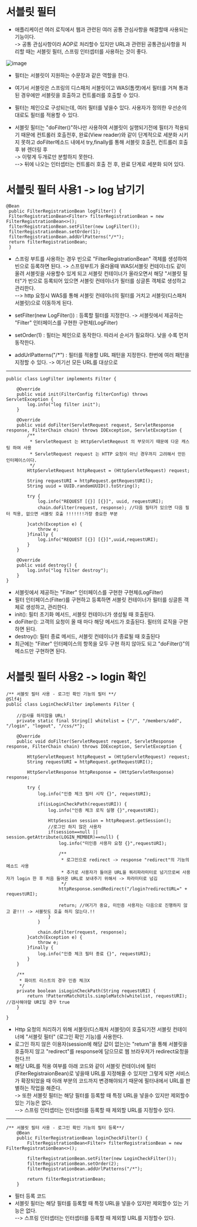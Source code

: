 __서블릿 필터__
==========================
- 애플리케이션 여러 로직에서 웹과 관련된 여러 공통 관심사항을 해결할때 사용되는 기능이다.    
-> 공통 관심사항이라 AOP로 처리할수 있지만 URL과 관련된 공통관심사항을 처리할 때는 서블릿 필터, 스프링 인터셉터를 사용하는 것이 좋다.      

![image](https://user-images.githubusercontent.com/96917871/158068206-03b1c55b-65c4-4b6a-9c9d-22a9d17b0755.png)      
- 필터는 서블릿이 지원하는 수문장과 같은 역할을 한다.
- 여기서 서블릿은 스프링의 디스패처 서블릿이고 WAS(톰캣)에서 필터를 거쳐 통과된 경우에만 서블릿을 호출하고 컨트롤러를 호출할 수 있다.

- 필터는 체인으로 구성되는데, 여러 필터를 넣을수 있다. 사용자가 정의한 우선순의 대로도 필터를 적용할 수 있다.
- 서블릿 필터는 "doFilter()"하나만 사용하여 서블릿이 실행되기전에 필터가 적용되기 때문에 컨트롤러 호출전후, 완료(View reader)와 같이 단계적으로 세분화 시키지 못하고 doFilter메소드 내에서 try,finally를 통해 서블릿 호출전, 컨트롤러 호출 후 뷰 렌더링 후   
-> 이렇게 두개로만 분할하지 못한다.      
--> 뒤에 나오는 인터셉터는 컨트롤러 호출 전 후, 완료 단계로 세분화 되어 있다.    

__서블릿 필터 사용1 -> log 남기기__
============================
```
@Bean
 public FilterRegistrationBean logFilter() {
 FilterRegistrationBean<Filter> filterRegistrationBean = new FilterRegistrationBean<>();
 filterRegistrationBean.setFilter(new LogFilter());
 filterRegistrationBean.setOrder(1);
 filterRegistrationBean.addUrlPatterns("/*");
 return filterRegistrationBean;
 }
```
- 스프링 부트를 사용하는 경우 빈으로 "FilterRegistrationBean" 객체를 생성하여 빈으로 등록하면 된다.
-> 스프링부트가 올라올때 WAS(서블릿 컨테이너)도 같이 올려 서블릿을 사용할수 있게 되고 서블릿 컨테이너가 올라오면서 해당 "서블릿 필터"가 빈으로 등록되어 있으면 서블릿 컨테이너가 필터를 싱글톤 객체로 생성하고 관리한다.         
--> http 요청시 WAS를 통해 서블릿 컨테이너의 필터를 거치고 서블릿(디스패처 서블릿)으로 이동하게 된다.     

- setFilter(new LogFilter()) : 등록할 필터를 지정한다. -> 서블릿에서 제공하는 "Filter" 인터페이스를 구현한 구현체(LogFilter)    
- setOrder(1) : 필터는 체인으로 동작한다. 따라서 순서가 필요하다. 낮을 수록 먼저 동작한다.
- addUrlPatterns("/*") : 필터를 적용할 URL 패턴을 지정한다. 한번에 여러 패턴을 지정할 수 있다. -> 여기선 모든 URL를 대상으로

---------------------------------------------------------
```
public class LogFilter implements Filter {

    @Override
    public void init(FilterConfig filterConfig) throws ServletException {
        log.info("log filter init");
    }

    @Override
    public void doFilter(ServletRequest request, ServletResponse response, FilterChain chain) throws IOException, ServletException {
        /**
         * ServletRequest 는 HttpServletReqeust 의 부모이기 때문에 다운 캐스팅 하여 사용
         * ServletRequest request 는 HTTP 요청이 아닌 경우까지 고려해서 만든 인터페이스이다.
         */
        HttpServletRequest httpRequest = (HttpServletRequest) request;

        String requestURI = httpRequest.getRequestURI();
        String uuid = UUID.randomUUID().toString();

        try {
            log.info("REQUEST [{}] [{}]", uuid, requestURI);
            chain.doFilter(request, response); //다음 필터가 있으면 다음 필터 적용, 없으면 서블릿 호출 !!!!!!!가장 중요한 부분

        }catch(Exception e) {
            throw e;
        }finally {
            log.info("REQUEST [{}] [{}]",uuid,requestURI);
        }
    }

    @Override
    public void destroy() {
        log.info("log filter destroy");
    }
}
```
- 서블릿에서 제공하는 "Filter" 인터페이스를 구현한 구현체(LogFilter)
- 필터 인터페이스(Filter)를 구현하고 등록하면 서블릿 컨테이너가 필터를 싱글톤 객체로 생성하고, 관리한다.
- init(): 필터 초기화 메서드, 서블릿 컨테이너가 생성될 때 호출된다.
- doFilter(): 고객의 요청이 올 때 마다 해당 메서드가 호출된다. 필터의 로직을 구현하면 된다.
- destroy(): 필터 종료 메서드, 서블릿 컨테이너가 종료될 때 호출된다
- 최근에는 "Filter" 인터페이스의 항목을 모두 구현 하지 않아도 되고 "doFilter()"의 메소드만 구현하면 된다.


__서블릿 필터 사용2 -> login 확인__
================================
```
/** 서블릿 필터 사용 - 로그인 확인 기능의 필터 **/
@Slf4j
public class LoginCheckFilter implements Filter {

    //검사를 하지않을 URL!
    private static final String[] whitelist = {"/", "/members/add", "/login", "logout", "/css/*"};

    @Override
    public void doFilter(ServletRequest request, ServletResponse response, FilterChain chain) throws IOException, ServletException {

        HttpServletRequest httpRequest = (HttpServletRequest) request;
        String requestURI = httpRequest.getRequestURI();

        HttpServletResponse httpResponse = (HttpServletResponse) response;

        try {
            log.info("인증 체크 필터 시작 {}", requestURI);

            if(isLoginCheckPath(requestURI)) {
                log.info("인증 체크 로직 실행 {}",requestURI);

                HttpSession session = httpRequest.getSession();
                //로그인 하지 않은 사용자
                if(session==null || session.getAttribute(LOGIN_MEMBER)==null) {
                    log.info("미인증 사용자 요청 {}",requestURI);

                    /**
                     * 로그인으로 redirect -> response "redirect"의 기능의 메소드 사용
                     * 추가로 사용자가 들어온 URL을 쿼리파라미터로 넘기므로써 사용자가 login 한 후 처음 들어온 URL로 보내주기 위해서 -> 파라미터로 넘김
                     */
                    httpResponse.sendRedirect("/login?redirectURL=" + requestURI);

                    return; //여기가 중요, 미인증 사용자는 다음으로 진행하지 않고 끝!!! -> 서블릿도 호출 하지 않는다.!!
                }
            }

            chain.doFilter(request, response);
        }catch(Exception e) {
            throw e;
        }finally {
            log.info("인증 체크 필터 종료 {}", requestURI);
        }
    }

    /**
     * 화이트 리스트의 경우 인증 체크X
     */
    private boolean isLoginCheckPath(String requestURI) {
        return !PatternMatchUtils.simpleMatch(whitelist, requestURI); //검사해야할 URI일 경우 true
    }

}
```
- Http 요청의 처리하기 위해 서블릿(디스패처 서블릿)이 호출되기전 서블릿 컨테이너에 "서블릿 필터" (로그인 확인 기능)를 사용한다.
- 로그인 하지 않은 이용자(session에 해당 값이 없는)는 "return"을 통해 서블릿을 호출하지 않고 "redirect"를 response에 담으므로 웹 브라우저가 redirect요청을 한다.!!!
- 해당 URL를 적용 여부를 아래 코드와 같이 서블릿 컨테이너에 필터(FiterRegistraionBean)로 넣을때 URL를 지정해줄 수 있지만 그렇게 되면 서비스가 확장되었을 때 아래 부분의 코드까지 변경해야되기 때문에 필터내에서 URL를 판별하는 작업을 해준다.    
-> 또한 서블릿 필터는 해당 필터를 등록할 때 특정 URL을 넣을수 있지만 제외할수 있는 기능은 없다.    
--> 스프링 인터셉터는 인터셉터를 등록할 때 제외할 URL를 지정할수 있다.

-------------------------------------

```
/** 서블릿 필터 사용 - 로그인 확인 기능의 필터 등록**/
    @Bean
    public FilterRegistrationBean loginCheckFilter() {
        FilterRegistrationBean<Filter> filterRegistrationBean = new FilterRegistrationBean<>();

        filterRegistrationBean.setFilter(new LoginCheckFilter());
        filterRegistrationBean.setOrder(2);
        filterRegistrationBean.addUrlPatterns("/*");

        return filterRegistrationBean;
    }
```
- 필터 등록 코드
- 서블릿 필터는 해당 필터를 등록할 때 특정 URL을 넣을수 있지만 제외할수 있는 기능은 없다.        
--> 스프링 인터셉터는 인터셉터를 등록할 때 제외할 URL를 지정할수 있다.











